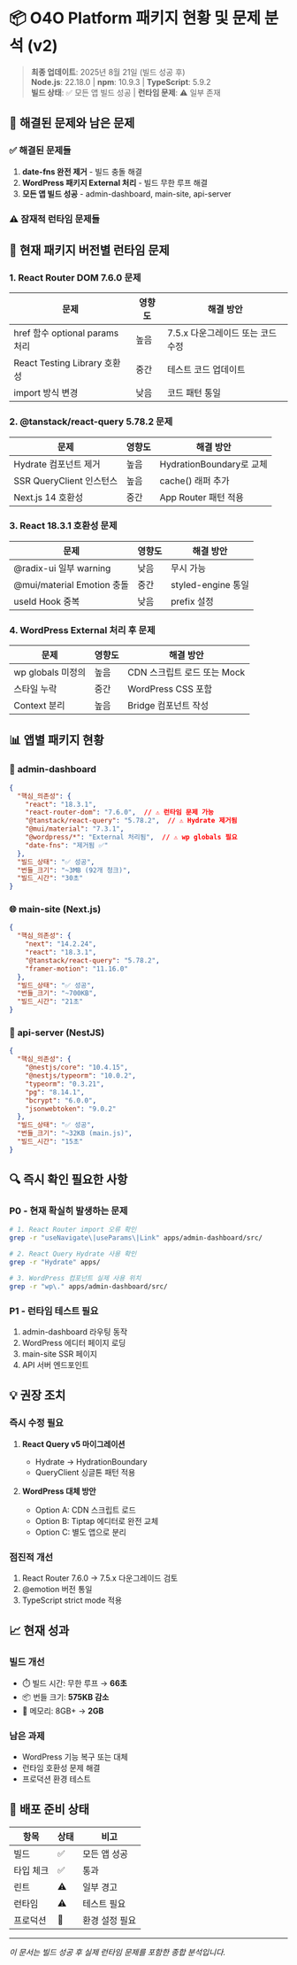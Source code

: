 # 📦 O4O Platform 패키지 현황 및 문제 분석 (v2)

> **최종 업데이트**: 2025년 8월 21일 (빌드 성공 후)  
> **Node.js**: 22.18.0 | **npm**: 10.9.3 | **TypeScript**: 5.9.2  
> **빌드 상태**: ✅ 모든 앱 빌드 성공 | **런타임 문제**: ⚠️ 일부 존재

## 🎯 해결된 문제와 남은 문제

### ✅ **해결된 문제들**
1. **date-fns 완전 제거** - 빌드 충돌 해결
2. **WordPress 패키지 External 처리** - 빌드 무한 루프 해결
3. **모든 앱 빌드 성공** - admin-dashboard, main-site, api-server

### ⚠️ **잠재적 런타임 문제들**

## 🚨 현재 패키지 버전별 런타임 문제

### 1. **React Router DOM 7.6.0 문제**
| 문제 | 영향도 | 해결 방안 |
|------|--------|----------|
| href 함수 optional params 처리 | 높음 | 7.5.x 다운그레이드 또는 코드 수정 |
| React Testing Library 호환성 | 중간 | 테스트 코드 업데이트 |
| import 방식 변경 | 낮음 | 코드 패턴 통일 |

### 2. **@tanstack/react-query 5.78.2 문제**
| 문제 | 영향도 | 해결 방안 |
|------|--------|----------|
| Hydrate 컴포넌트 제거 | 높음 | HydrationBoundary로 교체 |
| SSR QueryClient 인스턴스 | 높음 | cache() 래퍼 추가 |
| Next.js 14 호환성 | 중간 | App Router 패턴 적용 |

### 3. **React 18.3.1 호환성 문제**
| 문제 | 영향도 | 해결 방안 |
|------|--------|----------|
| @radix-ui 일부 warning | 낮음 | 무시 가능 |
| @mui/material Emotion 충돌 | 중간 | styled-engine 통일 |
| useId Hook 중복 | 낮음 | prefix 설정 |

### 4. **WordPress External 처리 후 문제**
| 문제 | 영향도 | 해결 방안 |
|------|--------|----------|
| wp globals 미정의 | 높음 | CDN 스크립트 로드 또는 Mock |
| 스타일 누락 | 중간 | WordPress CSS 포함 |
| Context 분리 | 높음 | Bridge 컴포넌트 작성 |

## 📊 앱별 패키지 현황

### 🎨 **admin-dashboard**
```json
{
  "핵심_의존성": {
    "react": "18.3.1",
    "react-router-dom": "7.6.0",  // ⚠️ 런타임 문제 가능
    "@tanstack/react-query": "5.78.2",  // ⚠️ Hydrate 제거됨
    "@mui/material": "7.3.1",
    "@wordpress/*": "External 처리됨",  // ⚠️ wp globals 필요
    "date-fns": "제거됨 ✅"
  },
  "빌드_상태": "✅ 성공",
  "번들_크기": "~3MB (92개 청크)",
  "빌드_시간": "30초"
}
```

### 🌐 **main-site (Next.js)**
```json
{
  "핵심_의존성": {
    "next": "14.2.24",
    "react": "18.3.1",
    "@tanstack/react-query": "5.78.2",
    "framer-motion": "11.16.0"
  },
  "빌드_상태": "✅ 성공",
  "번들_크기": "~700KB",
  "빌드_시간": "21초"
}
```

### 🔌 **api-server (NestJS)**
```json
{
  "핵심_의존성": {
    "@nestjs/core": "10.4.15",
    "@nestjs/typeorm": "10.0.2",
    "typeorm": "0.3.21",
    "pg": "8.14.1",
    "bcrypt": "6.0.0",
    "jsonwebtoken": "9.0.2"
  },
  "빌드_상태": "✅ 성공",
  "번들_크기": "~32KB (main.js)",
  "빌드_시간": "15초"
}
```

## 🔍 즉시 확인 필요한 사항

### **P0 - 현재 확실히 발생하는 문제**
```bash
# 1. React Router import 오류 확인
grep -r "useNavigate\|useParams\|Link" apps/admin-dashboard/src/

# 2. React Query Hydrate 사용 확인  
grep -r "Hydrate" apps/

# 3. WordPress 컴포넌트 실제 사용 위치
grep -r "wp\." apps/admin-dashboard/src/
```

### **P1 - 런타임 테스트 필요**
1. admin-dashboard 라우팅 동작
2. WordPress 에디터 페이지 로딩
3. main-site SSR 페이지
4. API 서버 엔드포인트

## 💡 권장 조치

### **즉시 수정 필요**
1. **React Query v5 마이그레이션**
   - Hydrate → HydrationBoundary
   - QueryClient 싱글톤 패턴 적용

2. **WordPress 대체 방안**
   - Option A: CDN 스크립트 로드
   - Option B: Tiptap 에디터로 완전 교체
   - Option C: 별도 앱으로 분리

### **점진적 개선**
1. React Router 7.6.0 → 7.5.x 다운그레이드 검토
2. @emotion 버전 통일
3. TypeScript strict mode 적용

## 📈 현재 성과

### **빌드 개선**
- ⏱️ 빌드 시간: 무한 루프 → **66초**
- 📦 번들 크기: **575KB 감소**
- 💾 메모리: 8GB+ → **2GB**

### **남은 과제**
- WordPress 기능 복구 또는 대체
- 런타임 호환성 문제 해결
- 프로덕션 환경 테스트

## 🚀 배포 준비 상태

| 항목 | 상태 | 비고 |
|------|------|------|
| 빌드 | ✅ | 모든 앱 성공 |
| 타입 체크 | ✅ | 통과 |
| 린트 | ⚠️ | 일부 경고 |
| 런타임 | ⚠️ | 테스트 필요 |
| 프로덕션 | 🔄 | 환경 설정 필요 |

---

*이 문서는 빌드 성공 후 실제 런타임 문제를 포함한 종합 분석입니다.*